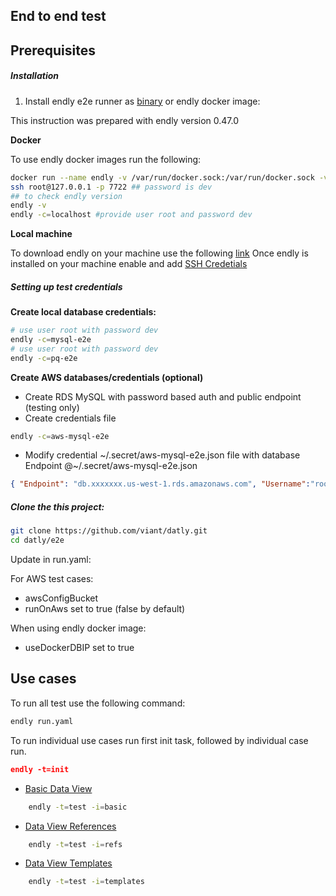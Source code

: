 ## End to end test


## Prerequisites

##### Installation

1. Install endly e2e runner as [binary](https://github.com/viant/endly/releases) or endly docker image:

This instruction was prepared with endly version 0.47.0

**Docker**

To use endly docker images run the following:

```bash 
docker run --name endly -v /var/run/docker.sock:/var/run/docker.sock -v ~/e2e:/e2e -v ~/e2e/.secret/:/root/.secret/ -p 7722:22  -d endly/endly:latest-ubuntu16.04  
ssh root@127.0.0.1 -p 7722 ## password is dev
## to check endly version
endly -v
endly -c=localhost #provide user root and password dev
```


**Local machine**

To download endly on your machine use the following [link](https://github.com/viant/endly/releases)
Once endly is installed on your machine enable and add [SSH Credetials](https://github.com/viant/endly/tree/master/doc/secrets#ssh)

##### Setting up test credentials

**Create local database credentials:**
```bash
# use user root with password dev
endly -c=mysql-e2e  
# use user root with password dev
endly -c=pq-e2e

```
**Create AWS databases/credentials (optional)**
- Create RDS MySQL with password based auth and public endpoint (testing only)
- Create credentials file
```bash
endly -c=aws-mysql-e2e
````
- Modify credential ~/.secret/aws-mysql-e2e.json file with database Endpoint
@~/.secret/aws-mysql-e2e.json
```json
{ "Endpoint": "db.xxxxxxx.us-west-1.rds.amazonaws.com", "Username":"root","EncryptedPassword":"*****"}
```


##### Clone the this project:
```bash
git clone https://github.com/viant/datly.git
cd datly/e2e
```

Update in run.yaml:

For AWS test cases:
- awsConfigBucket
- runOnAws set to true (false by default)

When using endly docker image:

- useDockerDBIP set to true

## Use cases

To run all test use the following command:

```bash
endly run.yaml
```

To run individual use cases run first init task,  followed by individual case run.

```json
endly -t=init
```

- [Basic Data View](regression/cases/001_basic)

```bash
    endly -t=test -i=basic
```

- [Data View References](regression/cases/002_refs)

```bash
    endly -t=test -i=refs
```


- [Data View Templates](regression/cases/003_templates)

```bash
    endly -t=test -i=templates
```


